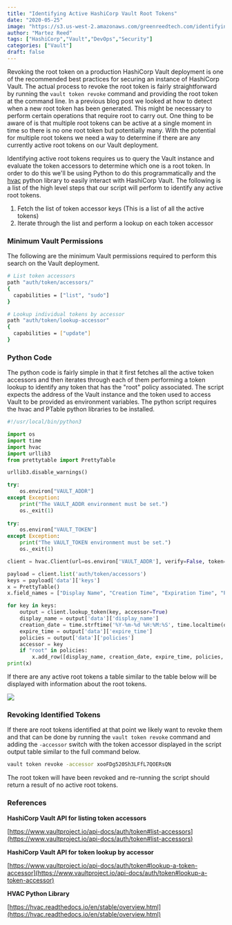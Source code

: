 ```yaml
---
title: "Identifying Active HashiCorp Vault Root Tokens"
date: "2020-05-25"
image: "https://s3.us-west-2.amazonaws.com/greenreedtech.com/identifying-active-hashicorp-vault-root-tokens/identifying_active_root.png"
author: "Martez Reed"
tags: ["HashiCorp","Vault","DevOps","Security"]
categories: ["Vault"]
draft: false
---
```


Revoking the root token on a production HashiCorp Vault deployment is one of the recommended best practices for securing an instance of HashiCorp Vault. The actual process to revoke the root token is fairly straightforward by running the `vault token revoke` command and providing the root token at the command line. In a previous blog post we looked at how to detect when a new root token has been generated. This might be necessary to perform certain operations that require root to carry out. One thing to be aware of is that multiple root tokens can be active at a single moment in time so there is no one root token but potentially many. With the potential for multiple root tokens we need a way to determine if there are any currently active root tokens on our Vault deployment.

Identifying active root tokens requires us to query the Vault instance and evaluate the token accessors to determine which one is a root token. In order to do this we'll be using Python to do this programmatically and the [hvac](https://hvac.readthedocs.io/en/stable/overview.html) python library to easily interact with HashiCorp Vault. The following is a list of the high level steps that our script will perform to identify any active root tokens.

1. Fetch the list of token accessor keys (This is a list of all the active tokens)
2. Iterate through the list and perform a lookup on each token accessor

### Minimum Vault Permissions

The following are the minimum Vault permissions required to perform this search on the Vault deployment.

```bash
# List token accessors
path "auth/token/accessors/"
{
  capabilities = ["list", "sudo"]
}

# Lookup individual tokens by accessor
path "auth/token/lookup-accessor"
{
  capabilities = ["update"]
}
```

### Python Code

The python code is fairly simple in that it first fetches all the active token accessors and then iterates through each of them performing a token lookup to identify any token that has the "root" policy associated. The script expects the address of the Vault instance and the token used to access Vault to be provided as environment variables. The python script requires the hvac and PTable python libraries to be installed.

```python
#!/usr/local/bin/python3

import os
import time
import hvac
import urllib3
from prettytable import PrettyTable

urllib3.disable_warnings()

try:
    os.environ["VAULT_ADDR"]
except Exception:
    print("The VAULT_ADDR environment must be set.")
    os._exit(1)
    
try:
    os.environ["VAULT_TOKEN"]
except Exception:
    print("The VAULT_TOKEN environment must be set.")
    os._exit(1)

client = hvac.Client(url=os.environ['VAULT_ADDR'], verify=False, token=os.environ["VAULT_TOKEN"])

payload = client.list('auth/token/accessors')
keys = payload['data']['keys']
x = PrettyTable()
x.field_names = ["Display Name", "Creation Time", "Expiration Time", "Policies", "Token Accessor"]

for key in keys:
    output = client.lookup_token(key, accessor=True)
    display_name = output['data']['display_name']
    creation_date = time.strftime('%Y-%m-%d %H:%M:%S', time.localtime(output['data']['creation_time']))
    expire_time = output['data']['expire_time']
    policies = output['data']['policies']
    accessor = key
    if "root" in policies:
        x.add_row([display_name, creation_date, expire_time, policies, accessor])
print(x)
```

If there are any active root tokens a table similar to the table below will be displayed with information about the root tokens.

![](https://s3.us-west-2.amazonaws.com/greenreedtech.com/identifying-active-hashicorp-vault-root-tokens/identifying_active_root-1024x121.png)

### Revoking Identified Tokens

If there are root tokens identified at that point we likely want to revoke them and that can be done by running the `vault token revoke` command and adding the `-accessor` switch with the token accessor displayed in the script output table similar to the full command below.

```bash
vault token revoke -accessor xooFDg520Sh3LFfL7QOERsQN
```

The root token will have been revoked and re-running the script should return a result of no active root tokens.

### References

**HashiCorp Vault API for listing token accessors**

[https://www.vaultproject.io/api-docs/auth/token#list-accessors](https://www.vaultproject.io/api-docs/auth/token#list-accessors)

**HashiCorp Vault API for token lookup by accessor**

[https://www.vaultproject.io/api-docs/auth/token#lookup-a-token-accessor](https://www.vaultproject.io/api-docs/auth/token#lookup-a-token-accessor)

**HVAC Python Library**

[https://hvac.readthedocs.io/en/stable/overview.html](https://hvac.readthedocs.io/en/stable/overview.html)

